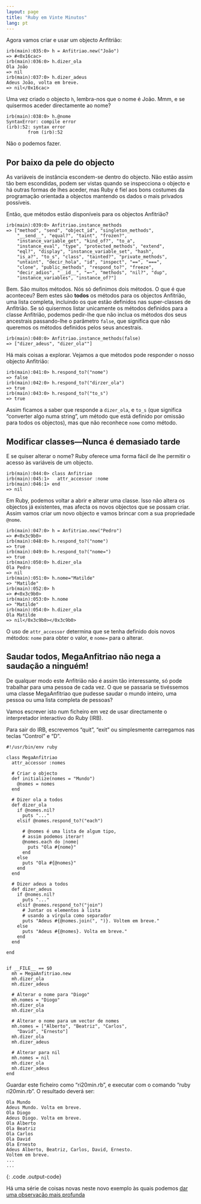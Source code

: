 ```yaml
---
layout: page
title: "Ruby em Vinte Minutos"
lang: pt
---
```


Agora vamos criar e usar um objecto Anfitrião:

    irb(main):035:0> h = Anfitriao.new("João")
    => #<0x16cac>
    irb(main):036:0> h.dizer_ola
    Ola João
    => nil
    irb(main):037:0> h.dizer_adeus
    Adeus João, volta em breve.
    => nil</0x16cac>

Uma vez criado o objecto `h`, lembra-nos que o nome é João. Mmm, e se
quisermos aceder directamente ao nome?

    irb(main):038:0> h.@nome
    SyntaxError: compile error
    (irb):52: syntax error
            from (irb):52

Não o podemos fazer.

## Por baixo da pele do objecto

As variáveis de instância escondem-se dentro do objecto. Não estão assim
tão bem escondidas, podem ser vistas quando se inspecciona o objecto e
há outras formas de lhes aceder, mas Ruby é fiel aos bons costumes da
programação orientada a objectos mantendo os dados o mais privados
possíveis.

Então, que métodos estão disponíveis para os objectos Anfitrião?

    irb(main):039:0> Anfitriao.instance_methods
    => ["method", "send", "object_id", "singleton_methods",
        "__send__", "equal?", "taint", "frozen?",
        "instance_variable_get", "kind_of?", "to_a",
        "instance_eval", "type", "protected_methods", "extend",
        "eql?", "display", "instance_variable_set", "hash",
        "is_a?", "to_s", "class", "tainted?", "private_methods",
        "untaint", "decir_hola", "id", "inspect", "==", "===",
        "clone", "public_methods", "respond_to?", "freeze",
        "decir_adios", "__id__", "=~", "methods", "nil?", "dup",
        "instance_variables", "instance_of?"]

Bem. São muitos métodos. Nós só definimos dois métodos. O que é que
aconteceu? Bem estes são **todos** os métodos para os objectos
Anfitrião, uma lista completa, incluindo os que estão definidos nas
super-classes de Anfitrião. Se só quisermos listar unicamente os métodos
definidos para a classe Anfitrião, podemos pedir-lhe que não inclua os
métodos dos seus ancestrais passando-lhe o parâmetro `false`, que
significa que não queremos os métodos definidos pelos seus ancestrais.

    irb(main):040:0> Anfitriao.instance_methods(false)
    => ["dizer_adeus", "dizer_ola""]

Há mais coisas a explorar. Vejamos a que métodos pode responder o nosso
objecto Anfitrião:

    irb(main):041:0> h.respond_to?("nome")
    => false
    irb(main):042:0> h.respond_to?("dirzer_ola")
    => true
    irb(main):043:0> h.respond_to?("to_s")
    => true

Assim ficamos a saber que responde a `dizer_ola`, e `to_s` (que
significa “converter algo numa string”, um método que está definido por
omissão para todos os objectos), mas que não reconhece `nome` como
método.

## Modificar classes—Nunca é demasiado tarde

E se quiser alterar o nome? Ruby oferece uma forma fácil de lhe permitir
o acesso às variáveis de um objecto.

    irb(main):044:0> class Anfitriao
    irb(main):045:1>   attr_accessor :nome
    irb(main):046:1> end
    => nil

Em Ruby, podemos voltar a abrir e alterar uma classe. Isso não altera os
objectos já existentes, mas afecta os novos objectos que se possam
criar. Assim vamos criar um novo objecto e vamos brincar com a sua
propriedade `@nome`.

    irb(main):047:0> h = Anfitriao.new("Pedro")
    => #<0x3c9b0>
    irb(main):048:0> h.respond_to?("nome")
    => true
    irb(main):049:0> h.respond_to?("nome=")
    => true
    irb(main):050:0> h.dizer_ola
    Ola Pedro
    => nil
    irb(main):051:0> h.nome="Matilde"
    => "Matilde"
    irb(main):052:0> h
    => #<0x3c9b0>
    irb(main):053:0> h.nome
    => "Matilde"
    irb(main):054:0> h.dizer_ola
    Ola Matilde
    => nil</0x3c9b0></0x3c9b0>

O uso de `attr_accessor` determina que se tenha definido dois novos
métodos: `nome` para obter o valor, e `nome=` para o alterar.

## Saudar todos, MegaAnfitriao não nega a saudação a ninguém!

De qualquer modo este Anfitrião não é assim tão interessante, só pode
trabalhar para uma pessoa de cada vez. O que se passaria se tivéssemos
uma classe MegaAnfitriao que pudesse saudar o mundo inteiro, uma pessoa
ou uma lista completa de pessoas?

Vamos escrever isto num ficheiro em vez de usar directamente o
interpretador interactivo do Ruby (IRB).

Para sair do IRB, escrevemos “quit”, “exit” ou simplesmente carregamos
nas teclas “Control” e “D”.

    #!/usr/bin/env ruby
    
    class MegaAnfitriao
      attr_accessor :nomes
    
      # Criar o objecto
      def initialize(nomes = "Mundo")
        @nomes = nomes
      end
    
      # Dizer ola a todos
      def dizer_ola
        if @nomes.nil?
          puts "..."
        elsif @nomes.respond_to?("each")
    
          # @nomes é uma lista de algum tipo,
          # assim podemos iterar!
          @nomes.each do |nome|
            puts "Ola #{nome}"
          end
        else
          puts "Ola #{@nomes}"
        end
      end
    
      # Dizer adeus a todos
      def dizer_adeus
        if @nomes.nil?
          puts "..."
        elsif @nomes.respond_to?("join")
          # Juntar os elementos à lista
          # usando a vírgula como separador
          puts "Adeus #{@nomes.join(", ")}. Voltem em breve."
        else
          puts "Adeus #{@nomes}. Volta em breve."
        end
      end
    
    end
    
    
    if __FILE__ == $0
      mh = MegaAnfitriao.new
      mh.dizer_ola
      mh.dizer_adeus
    
      # Alterar o nome para "Diogo"
      mh.nomes = "Diogo"
      mh.dizer_ola
      mh.dizer_ola
    
      # Alterar o nome para um vector de nomes
      mh.nomes = ["Alberto", "Beatriz", "Carlos",
        "David", "Ernesto"]
      mh.dizer_ola
      mh.dizer_adeus
    
      # Alterar para nil
      mh.nomes = nil
      mh.dizer_ola
      mh.dizer_adeus
    end

Guardar este ficheiro como “ri20min.rb”, e executar com o comando “ruby
ri20min.rb”. O resultado deverá ser:

    Ola Mundo
    Adeus Mundo. Volta em breve.
    Ola Diogo
    Adeus Diogo. Volta em breve.
    Ola Alberto
    Ola Beatriz
    Ola Carlos
    Ola David
    Ola Ernesto
    Adeus Alberto, Beatriz, Carlos, David, Ernesto.
    Voltem em breve.
    ...
    ...
{: .code .output-code}

Há uma série de coisas novas neste novo exemplo às quais podemos [dar
uma observação mais profunda](../4/)

